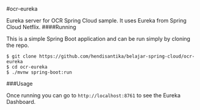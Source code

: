 #ocr-eureka

Eureka server for OCR Spring Cloud sample. It uses Eureka from Spring Cloud Netflix.
####Running

This is a simple Spring Boot application and can be run simply by cloning the repo.
```$xslt
$ git clone https://github.com/hendisantika/belajar-spring-cloud/ocr-eureka
$ cd ocr-eureka
$ ./mvnw spring-boot:run
```

###Usage

Once running you can go to `http://localhost:8761` to see the Eureka Dashboard.